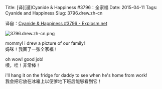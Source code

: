 Title: [译][漫]Cyanide & Happiness #3796：全家福
Date: 2015-04-11
Tags: Cyanide and Happiness
Slug: 3796.drew.zh-cn

译自：[Cyanide & Happiness #3796 - Explosm.net](http://explosm.net/comics/3796/)


![3796.drew.zh-cn.png](/static/images/comics/3796.drew.zh-cn.png)


mommy! i drew a picture
of our family!      
妈咪！我画了一张全家福！


oh wow! good job!       
噢，哇！非常棒！


i'll hang it on the
fridge for daddy to see
when he's home from work!       
我会把它放在冰箱上以便爹地下班后能够看到它！

